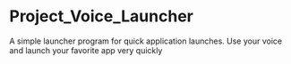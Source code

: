 # Project_Voice_Launcher
A simple launcher program for quick application launches. Use your voice and launch your favorite app very quickly
